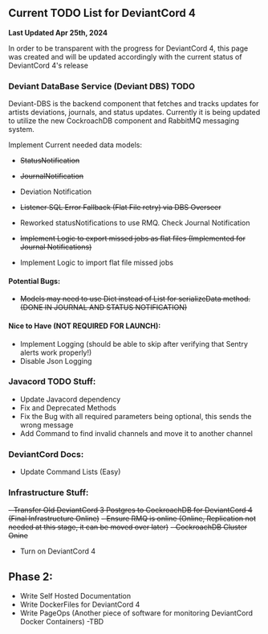 ## Current TODO List for DeviantCord 4
**Last Updated Apr 25th, 2024**

In order to be transparent with the progress for DeviantCord 4, this page was created and will be updated accordingly
with the current status of DeviantCord 4's release

### Deviant DataBase Service (Deviant DBS) TODO
Deviant-DBS is the backend component that fetches and tracks updates for artists deviations, journals, 
and status updates. Currently it is being updated to utilize the new CockroachDB component and RabbitMQ messaging system.

Implement Current needed data models:
- ~~StatusNotification~~
- ~~JournalNotification~~
- Deviation Notification
- ~~Listener SQL Error Fallback (Flat File retry) via DBS Overseer~~

- Reworked statusNotifications to use RMQ. Check Journal Notification

- ~~Implement Logic to export missed jobs as flat files (Implemented for Journal Notifications)~~
- Implement Logic to import flat file missed jobs

#### Potential Bugs:

- ~~Models may need to use Dict instead of List for serializeData method. (DONE IN JOURNAL AND STATUS NOTIFICATION)~~

#### Nice to Have (NOT REQUIRED FOR LAUNCH):
- Implement Logging (should be able to skip after verifying that Sentry alerts work properly!)
- Disable Json Logging

### Javacord TODO Stuff:
- Update Javacord dependency
- Fix and Deprecated Methods
- Fix the Bug with all required parameters being optional, this sends the wrong message
- Add Command to find invalid channels and move it to another channel

### DeviantCord Docs:
- Update Command Lists (Easy)

### Infrastructure Stuff:
~~- Transfer Old DeviantCord 3 Postgres to CockroachDB for DeviantCord 4 (Final Infrastructure Online)~~
~~- Ensure RMQ is online (Online, Replication not needed at this stage, it can be moved over later)~~
~~- CockroachDB Cluster Onine~~
- Turn on DeviantCord 4


## Phase 2:
- Write Self Hosted Documentation
- Write DockerFiles for DeviantCord 4
- Write PageOps (Another piece of software for monitoring DeviantCord Docker Containers)
  -TBD
